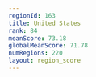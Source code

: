 ```yaml
---
regionId: 163
title: United States
rank: 84
meanScore: 73.18
globalMeanScore: 71.78
numRegions: 220
layout: region_score
---
```

